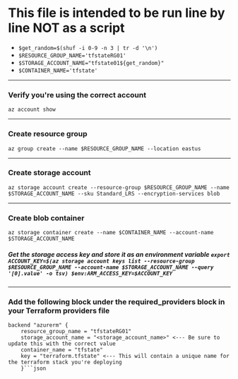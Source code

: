 # This file is intended to be run line by line NOT as a script
- `$get_random=$(shuf -i 0-9 -n 3 | tr -d '\n')`
- `$RESOURCE_GROUP_NAME='tfstateRG01'` 
- `$STORAGE_ACCOUNT_NAME="tfstate01${get_random}"`
- `$CONTAINER_NAME='tfstate'`

---

### Verify you're using the correct account
`az account show`

---

### Create resource group
`az group create --name $RESOURCE_GROUP_NAME --location eastus`

---

### Create storage account
`az storage account create --resource-group $RESOURCE_GROUP_NAME --name $STORAGE_ACCOUNT_NAME --sku Standard_LRS --encryption-services blob`

---

### Create blob container
`az storage container create --name $CONTAINER_NAME --account-name $STORAGE_ACCOUNT_NAME`
##### Get the storage access key and store it as an environment variable `export ACCOUNT_KEY=$(az storage account keys list --resource-group $RESOURCE_GROUP_NAME --account-name $STORAGE_ACCOUNT_NAME --query '[0].value' -o tsv) $env:ARM_ACCESS_KEY=$ACCOUNT_KEY`

---

### Add the following block under the required_providers block in your Terraform providers file
```
backend "azurerm" { 
    resource_group_name = "tfstateRG01" 
    storage_account_name = "<storage_account_name>" <--- Be sure to update this with the correct value
    container_name = "tfstate" 
    key = "terraform.tfstate" <--- This will contain a unique name for the terraform stack you're deploying 
    }```json



